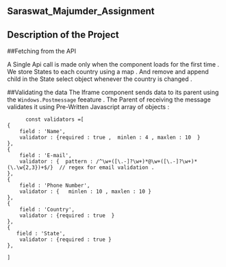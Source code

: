 ## Saraswat_Majumder_Assignment

## Description of the Project

##Fetching from the API

A Single Api call is made only when the component loads for the first time .
We store States to each country using a map . And remove and append child in the State select object whenever the country is changed .

##Validating the data
The Iframe component sends data to its parent using the `Windows.Postmessage` feeature .
The Parent of receiving the message validates it using Pre-Written Javascript array of objects :

```
      const validators =[
{
    field : 'Name',
    validator : {required : true ,  minlen : 4 , maxlen : 10  }
},
{
    field : 'E-mail',
    validator : {  pattern : /^\w+([\.-]?\w+)*@\w+([\.-]?\w+)*(\.\w{2,3})+$/}  // regex for email validation .
},
{
    field : 'Phone Number',
    validator : {   minlen : 10 , maxlen : 10 }
},
{
    field : 'Country',
    validator : {required : true  }
},
{
   field : 'State',
    validator : {required : true }
},

]
```
